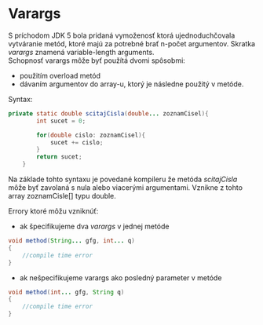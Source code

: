 # Varargs
S príchodom JDK 5 bola pridaná vymoženosť ktorá ujednoduchčovala vytváranie metód, ktoré majú za potrebné
brať n-počet argumentov. Skratka *varargs* znamená variable-length arguments. <br>
Schopnosť varargs môže byť použítá dvomi spôsobmi:
- použitím overload metód
- dávaním argumentov do array-u, ktorý je následne použitý v metóde. 

Syntax:
```java
private static double scitajCisla(double... zoznamCisel){
        int sucet = 0;

        for(double cislo: zoznamCisel){
            sucet += cislo;
        }
        return sucet;
    }
```
Na základe tohto syntaxu je povedané kompileru že metóda *scitajCisla* môže byť zavolaná 
s nula alebo viacerými argumentami. Vznikne z tohto array zoznamCisle[] typu double. <br>

Errory ktoré môžu vzniknúť:
- ak špecifikujeme dva *varargs* v jednej metóde
```java
void method(String... gfg, int... q)
{
    //compile time error
}
```
- ak nešpecifikujeme varargs ako posledný parameter v metóde
```java
void method(int... gfg, String q)
{
    //compile time error
}
```
